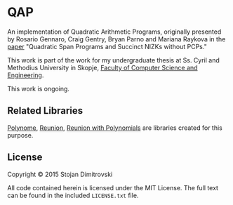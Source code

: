 QAP
===

An implementation of Quadratic Arithmetic Programs, originally presented by
Rosario Gennaro, Craig Gentry, Bryan Parno and Mariana Raykova in the
[paper](http://eprint.iacr.org/2012/215) "Quadratic Span Programs and Succinct
NIZKs without PCPs."

This work is part of the work for my undergraduate thesis at Ss. Cyril and
Methodius University in Skopje, [Faculty of Computer Science and Engineering](http://finki.ukim.mk/en/home).

This work is ongoing.

## Related Libraries

[Polynome](https://github.com/hf/polynome), [Reunion](https://github.com/hf/reunion),
[Reunion with Polynomials](https://github.com/hf/reunion-polynomials) are
libraries created for this purpose.

## License

Copyright &copy; 2015 Stojan Dimitrovski

All code contained herein is licensed under the MIT License. The full text can
be found in the included `LICENSE.txt` file.
